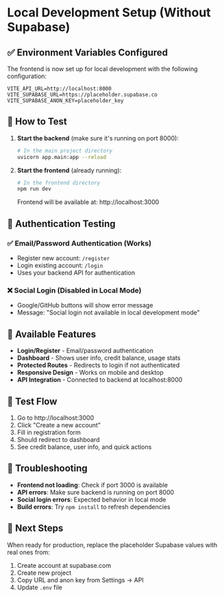 # Local Development Setup (Without Supabase)

## ✅ Environment Variables Configured

The frontend is now set up for local development with the following configuration:

```env
VITE_API_URL=http://localhost:8000
VITE_SUPABASE_URL=https://placeholder.supabase.co
VITE_SUPABASE_ANON_KEY=placeholder_key
```

## 🚀 How to Test

1. **Start the backend** (make sure it's running on port 8000):
   ```bash
   # In the main project directory
   uvicorn app.main:app --reload
   ```

2. **Start the frontend** (already running):
   ```bash
   # In the frontend directory
   npm run dev
   ```
   
   Frontend will be available at: http://localhost:3000

## 🔐 Authentication Testing

### ✅ **Email/Password Authentication** (Works)
- Register new account: `/register`
- Login existing account: `/login`
- Uses your backend API for authentication

### ❌ **Social Login** (Disabled in Local Mode)
- Google/GitHub buttons will show error message
- Message: "Social login not available in local development mode"

## 📱 Available Features

- **Login/Register** - Email/password authentication
- **Dashboard** - Shows user info, credit balance, usage stats
- **Protected Routes** - Redirects to login if not authenticated
- **Responsive Design** - Works on mobile and desktop
- **API Integration** - Connected to backend at localhost:8000

## 🧪 Test Flow

1. Go to http://localhost:3000
2. Click "Create a new account"
3. Fill in registration form
4. Should redirect to dashboard
5. See credit balance, user info, and quick actions

## 🔧 Troubleshooting

- **Frontend not loading**: Check if port 3000 is available
- **API errors**: Make sure backend is running on port 8000
- **Social login errors**: Expected behavior in local mode
- **Build errors**: Try `npm install` to refresh dependencies

## 🎯 Next Steps

When ready for production, replace the placeholder Supabase values with real ones from:
1. Create account at supabase.com
2. Create new project
3. Copy URL and anon key from Settings → API
4. Update `.env` file